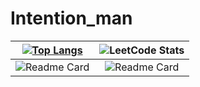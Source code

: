 # Intention_man

|[![Top Langs](https://github-readme-stats.vercel.app/api/top-langs/?username=MishailAJ\&layout=pie)](https://github.com/anuraghazra/github-readme-stats) | ![LeetCode Stats](https://leetcard.jacoblin.cool/Intention_man?theme=nord&font=Archivo)|
|:-:|:-:|
| ![Readme Card](https://github-readme-stats.vercel.app/api?username=MishailAJ) |![Readme Card](https://github-readme-stats.vercel.app/api/pin/?username=MishailAJ\&repo=new_aitip_site)|

